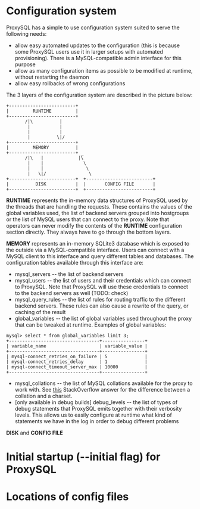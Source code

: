 Configuration system
====================

ProxySQL has a simple to use configuration system suited to serve the following needs:
* allow easy automated updates to the configuration (this is because some ProxySQL users use it in larger setups with automated provisioning). There is a MySQL-compatible admin interface for this purpose
* allow as many configuration items as possible to be modified
at runtime, without restarting the daemon
* allow easy rollbacks of wrong configurations

The 3 layers of the configuration system are described in the
picture below:

```
+-------------------------+
|         RUNTIME         |
+-------------------------+
       /|\          |
        |           |
        |           |
        |          \|/
+-------------------------+
|         MEMORY          |
+-------------------------+ _
       /|\   |             |\
        |    |               \
        |    |                \
        |   \|/                \
+-------------------------+  +-------------------------+
|          DISK           |  |       CONFIG FILE       |
+-------------------------+  +-------------------------+

```

__RUNTIME__ represents the in-memory data structures of ProxySQL used by the threads that are handling the requests. These contains the values of the global variables used, the list of backend servers grouped into hostgroups or the list of MySQL users that can connect to the proxy. Note that operators can never modify the contents of the __RUNTIME__ configuration section directly. They always have to go through the bottom layers.

__MEMORY__ represents an in-memory SQLite3 database which is exposed to the outside via a MySQL-compatible interface. Users can connect with a MySQL client to this interface and query different tables and databases. The configuration tables
available through this interface are:
* mysql_servers -- the list of backend servers
* mysql_users -- the list of users and their credentials which can connect to ProxySQL. Note that ProxySQL will use these credentials to connect to the backend servers as well (TODO: check)
* mysql_query_rules -- the list of rules for routing traffic to the different backend servers. These rules can also cause a rewrite of the query, or caching of the result
* global_variables -- the list of global variables used throughout the proxy that can be tweaked at runtime. Examples of global variables:
```
mysql> select * from global_variables limit 3;
+----------------------------------+----------------+
| variable_name                    | variable_value |
+----------------------------------+----------------+
| mysql-connect_retries_on_failure | 5              |
| mysql-connect_retries_delay      | 1              |
| mysql-connect_timeout_server_max | 10000          |
+----------------------------------+----------------+
```
* mysql_collations -- the list of MySQL collations available for the proxy to work with. See [this](http://stackoverflow.com/questions/341273/what-does-character-set-and-collation-mean-exactly) StackOverflow answer for the difference between a collation and a charset.
* [only available in debug builds] debug_levels -- the list of types of debug statements that ProxySQL emits together with their verbosity levels. This allows us to easily configure at runtime what kind of statements we have in the log in order to debug different problems

__DISK__ and __CONFIG FILE__

# Initial startup (--initial flag) for ProxySQL

# Locations of config files